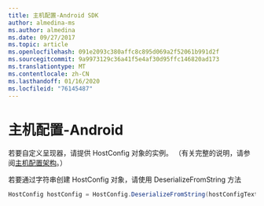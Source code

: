 ```yaml
---
title: 主机配置-Android SDK
author: almedina-ms
ms.author: almedina
ms.date: 09/27/2017
ms.topic: article
ms.openlocfilehash: 091e2093c380affc8c895d069a2f52061b991d2f
ms.sourcegitcommit: 9a9973129c36a41f5e4af30d95ffc146820ad173
ms.translationtype: MT
ms.contentlocale: zh-CN
ms.lasthandoff: 01/16/2020
ms.locfileid: "76145487"
---
```

# <a name="host-config---android"></a>主机配置-Android

若要自定义呈现器，请提供 HostConfig 对象的实例。 （有关完整的说明，请参阅[主机配置架构](../../../rendering-cards/host-config.md)。）

若要通过字符串创建 HostConfig 对象，请使用 DeserializeFromString 方法

```java
HostConfig hostConfig = HostConfig.DeserializeFromString(hostConfigText);
```